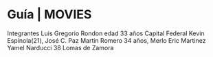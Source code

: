 # Guía | MOVIES
Integrantes
Luis Gregorio Rondon edad 33 años Capital Federal
Kevin Espinola(21), José C. Paz
Martin Romero 34 años, Merlo
Eric Martinez
Yamel Narducci 38 Lomas de Zamora 


